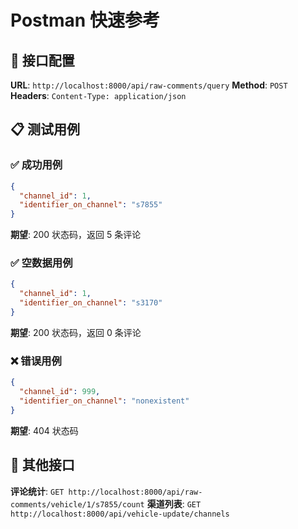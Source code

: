 # Postman 快速参考

## 🎯 接口配置

**URL**: `http://localhost:8000/api/raw-comments/query`
**Method**: `POST`
**Headers**: `Content-Type: application/json`

## 📋 测试用例

### ✅ 成功用例
```json
{
  "channel_id": 1,
  "identifier_on_channel": "s7855"
}
```
**期望**: 200 状态码，返回 5 条评论

### ✅ 空数据用例
```json
{
  "channel_id": 1,
  "identifier_on_channel": "s3170"
}
```
**期望**: 200 状态码，返回 0 条评论

### ❌ 错误用例
```json
{
  "channel_id": 999,
  "identifier_on_channel": "nonexistent"
}
```
**期望**: 404 状态码

## 🔄 其他接口

**评论统计**: `GET http://localhost:8000/api/raw-comments/vehicle/1/s7855/count`
**渠道列表**: `GET http://localhost:8000/api/vehicle-update/channels` 